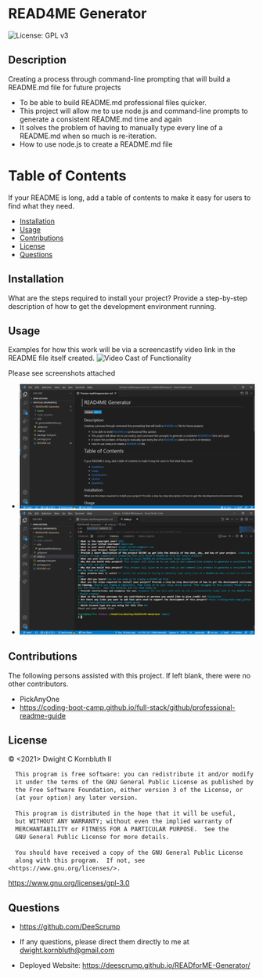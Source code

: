 # READ4ME Generator
![License: GPL v3](https://img.shields.io/badge/License-GPLv3-blue.svg)


## Description
Creating a process through command-line prompting that will build a README.md file for future projects
- To be able to build README.md professional files quicker.
- This project will allow me to use node.js and command-line prompts to generate a consistent README.md time and again
- It solves the problem of having to manually type every line of a README.md when so much is re-iteration.
- How to use node.js to create a README.md file

# Table of Contents
If your README is long, add a table of contents to make it easy for users to find what they need.
- [Installation](#installation)
- [Usage](#usage)
- [Contributions](#contributions)
- [License](#license)
- [Questions](#questions)

## Installation
What are the steps required to install your project? Provide a step-by-step description of how to get the development environment running.

## Usage
Examples for how this work will be via a screencastify video link in the README file itself created.
![Video Cast of Functionality](./assets/images/screencastifyread4megenerator.gif)

Please see screenshots attached
- ![Screenshot of Working README](./assets/images/screenshotofread4megenerator.png)
- ![Screenshot of Working Terminal](./assets/images/screenshotofread4megeneratorterminalinputs.png)


    
## Contributions
The following persons assisted with this project.  If left blank, there were no other contributors.
- PickAnyOne
- https://coding-boot-camp.github.io/full-stack/github/professional-readme-guide

## License
© <2021> Dwight C Kornbluth II

      This program is free software: you can redistribute it and/or modify
      it under the terms of the GNU General Public License as published by
      the Free Software Foundation, either version 3 of the License, or
      (at your option) any later version.
  
      This program is distributed in the hope that it will be useful,
      but WITHOUT ANY WARRANTY; without even the implied warranty of
      MERCHANTABILITY or FITNESS FOR A PARTICULAR PURPOSE.  See the
      GNU General Public License for more details.
  
      You should have received a copy of the GNU General Public License
      along with this program.  If not, see <https://www.gnu.org/licenses/>.
      

https://www.gnu.org/licenses/gpl-3.0



## Questions
- https://github.com/DeeScrump

- If any questions, please direct them directly to me at dwight.kornbluth@gmail.com

- Deployed Website: https://deescrump.github.io/READforME-Generator/
